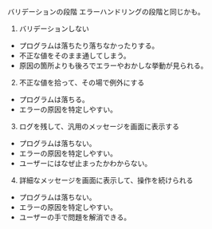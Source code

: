 バリデーションの段階
エラーハンドリングの段階と同じかも。

1.  バリデーションしない

-   プログラムは落ちたり落ちなかったりする。
-   不正な値をそのまま通してしまう。
-   原因の箇所よりも後ろでエラーやおかしな挙動が見られる。

2. 不正な値を拾って、その場で例外にする

-   プログラムは落ちる。
-   エラーの原因を特定しやすい。

3. ログを残して、汎用のメッセージを画面に表示する

-   プログラムは落ちない。
-   エラーの原因を特定しやすい。
-   ユーザーにはなぜ止まったかわからない。

4. 詳細なメッセージを画面に表示して、操作を続けられる

-   プログラムは落ちない。
-   エラーの原因を特定しやすい。
-   ユーザーの手で問題を解消できる。

